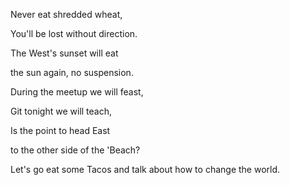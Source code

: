 Never eat shredded wheat,

You'll be lost without direction.

The West's sunset will eat

the sun again, no suspension.


During the meetup we will feast,

Git tonight we will teach,

Is the point to head East

to the other side of the 'Beach?


Let's go eat some Tacos and talk about how to change the world.
